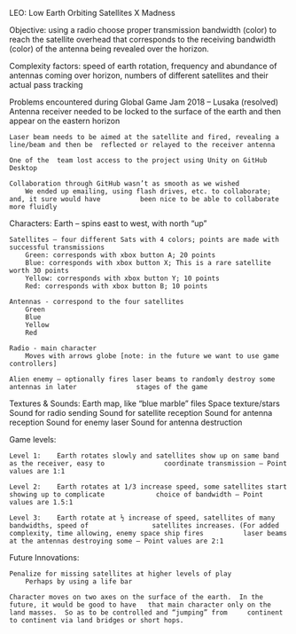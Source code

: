 LEO: Low Earth Orbiting Satellites X Madness

Objective: using a radio choose proper transmission bandwidth (color) to reach the satellite overhead that corresponds to the receiving bandwidth (color) of the antenna being revealed over the horizon.

Complexity factors: speed of earth rotation, frequency and abundance of antennas coming over horizon, numbers of different satellites and their  actual pass tracking

Problems encountered during Global Game Jam 2018 – Lusaka
	(resolved) Antenna receiver needed to be locked to the surface of the earth and then appear on 	the  eastern horizon

	Laser beam needs to be aimed at the satellite and fired, revealing a line/beam and then be 	reflected or relayed to the receiver antenna

	One of the  team lost access to the project using Unity on GitHub Desktop 

	Collaboration through GitHub wasn’t as smooth as we wished
		We ended up emailing, using flash drives, etc. to collaborate; and, it sure would have 			been nice to be able to collaborate more fluidly

Characters:
	Earth – spins east to west, with north “up”

	Satellites – four different Sats with 4 colors; points are made with successful transmissions
		Green: corresponds with xbox button A; 20 points
		Blue: corresponds with xbox button X; This is a rare satellite worth 30 points
		Yellow: corresponds with xbox button Y; 10 points
		Red: corresponds with xbox button B; 10 points
	
	Antennas - correspond to the four satellites
		Green
		Blue
		Yellow
		Red
		
	Radio - main character
		Moves with arrows globe [note: in the future we want to use game controllers]

	Alien enemy – optionally fires laser beams to randomly destroy some antennas in later 				stages of the game

Textures & Sounds:
	Earth map, like “blue marble” files
	Space texture/stars
	Sound for radio sending
	Sound for satellite reception
	Sound for antenna reception
	Sound for enemy laser
	Sound for antenna destruction

Game levels:

	Level 1: 	Earth rotates slowly and satellites show up on same band as the receiver, easy to 				coordinate transmission – Point values are 1:1

	Level 2:	Earth rotates at 1/3 increase speed, some satellites start showing up to complicate  			choice of bandwidth – Point values are 1.5:1

	Level 3:	Earth rotate at ½ increase of speed, satellites of many bandwidths, speed of 				satellites increases. (For added complexity, time allowing, enemy space ship fires 			laser beams at the antennas destroying some – Point values are 2:1
Future Innovations: 

	Penalize for missing satellites at higher levels of play
		Perhaps by using a life bar

	Character moves on two axes on the surface of the earth.  In the future, it would be good to have 	that main character only on the land masses.  So as to be controlled and “jumping” from 	continent to continent via land bridges or short hops.
